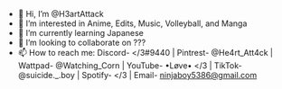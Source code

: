 - 👋 Hi, I’m @H3artAttack
- 👀 I’m interested in Anime, Edits, Music, Volleyball, and Manga
- 🌱 I’m currently learning Japanese 
- 💞️ I’m looking to collaborate on ???
- 📫 How to reach me: Discord- </3#9440 | Pintrest- @He4rt_Att4ck | Wattpad- @Watching_Corn | YouTube- •Løve• </3 | TikTok- @suicide._.boy | Spotify- </3 | Email- ninjaboy5386@gmail.com
